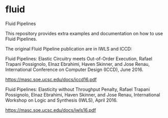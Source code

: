 # fluid
Fluid Pipelines

This repository provides extra examples and documentation on how to use Fluid Pipelines.


The original Fluid Pipeline publication are in IWLS and ICCD:

Fluid Pipelines: Elastic Circuitry meets Out-of-Order Execution, Rafael Trapani Possignolo, Elnaz
Ebrahimi, Haven Skinner, and Jose Renau, International Conference on Computer Design (ICCD), June
2016.

https://masc.soe.ucsc.edu/docs/iccd16.pdf

Fluid Pipelines: Elasticity without Throughput Penalty, Rafael Trapani Possignolo, Elnaz Ebrahimi,
Haven Skinner, and Jose Renau, International Workshop on Logic and Synthesis (IWLS), April 2016.

https://masc.soe.ucsc.edu/docs/iwls16.pdf

